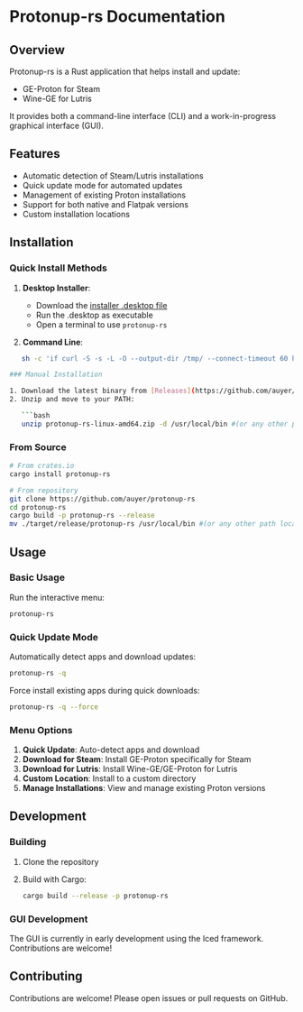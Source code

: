 # Protonup-rs Documentation

## Overview

Protonup-rs is a Rust application that helps install and update:

- GE-Proton for Steam
- Wine-GE for Lutris

It provides both a command-line interface (CLI) and a work-in-progress graphical interface (GUI).

## Features

- Automatic detection of Steam/Lutris installations
- Quick update mode for automated updates
- Management of existing Proton installations
- Support for both native and Flatpak versions
- Custom installation locations

## Installation

### Quick Install Methods

1. **Desktop Installer**:
   - Download the [installer .desktop file](https://github.com/auyer/protonup-rs/releases/latest/download/protonup-rs-install.desktop)
   - Run the .desktop as executable
   - Open a terminal to use `protonup-rs`

2. **Command Line**:

```bash
   sh -c 'if curl -S -s -L -O --output-dir /tmp/ --connect-timeout 60 https://github.com/auyer/Protonup-rs/releases/latest/download/protonup-rs-linux-amd64.tar.gz ; then tar -xvzf /tmp/protonup-rs-linux-amd64.tar.gz -C /tmp/ && mv /tmp/protonup-rs ${HOME}/.local/bin/ && [[ "$SHELL" == *"bash"* ]] && [ "$SHELL" = "/bin/bash" ] && echo "export PATH=\"$PATH:${HOME}/.local/bin\"" >> ${HOME}/.bashrc || ([ "$SHELL" = "/bin/zsh" ] && echo "export PATH=\"$PATH:${HOME}/.local/bin\"" >> ${HOME}/.zshrc ) && rm /tmp/protonup-rs-linux-amd64.tar.gz; else echo "Something went wrong, please report this if it is a bug"; read; fi'   ```

### Manual Installation

1. Download the latest binary from [Releases](https://github.com/auyer/Protonup-rs/releases/latest/download/protonup-rs-linux-amd64.zip)
2. Unzip and move to your PATH:

   ```bash
   unzip protonup-rs-linux-amd64.zip -d /usr/local/bin #(or any other path location)
   ```

### From Source

```bash
# From crates.io
cargo install protonup-rs

# From repository
git clone https://github.com/auyer/protonup-rs
cd protonup-rs
cargo build -p protonup-rs --release
mv ./target/release/protonup-rs /usr/local/bin #(or any other path location)
```

## Usage

### Basic Usage

Run the interactive menu:

```bash
protonup-rs
```

### Quick Update Mode

Automatically detect apps and download updates:

```bash
protonup-rs -q
```

Force install existing apps during quick downloads:

```bash
protonup-rs -q --force
```

### Menu Options

1. **Quick Update**: Auto-detect apps and download
2. **Download for Steam**: Install GE-Proton specifically for Steam
3. **Download for Lutris**: Install Wine-GE/GE-Proton for Lutris
4. **Custom Location**: Install to a custom directory
5. **Manage Installations**: View and manage existing Proton versions

## Development

### Building

1. Clone the repository
2. Build with Cargo:

   ```bash
   cargo build --release -p protonup-rs
   ```

### GUI Development

The GUI is currently in early development using the Iced framework. Contributions are welcome!

## Contributing

Contributions are welcome! Please open issues or pull requests on GitHub.
